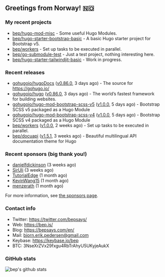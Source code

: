## Greetings from Norway! 🇳🇴

### My recent projects

- [bep/hugo-mod-misc](https://github.com/bep/hugo-mod-misc) - Some useful Hugo Modules.
- [bep/hugo-starter-bootstrap-basic](https://github.com/bep/hugo-starter-bootstrap-basic) - A basic Hugo starter project for Bootstrap v5.
- [bep/workers](https://github.com/bep/workers) - Set up tasks to be executed in parallel.
- [bep/go-submodule-test](https://github.com/bep/go-submodule-test) - Just a test project, nothing interesting here.
- [bep/hugo-starter-tailwindjit-basic](https://github.com/bep/hugo-starter-tailwindjit-basic) - Work in progress.

### Recent releases
- [gohugoio/hugoDocs](https://github.com/gohugoio/hugoDocs) ([v0.86.0](https://github.com/gohugoio/hugoDocs/releases/tag/v0.86.0), 3 days ago) - The source for https://gohugo.io/
- [gohugoio/hugo](https://github.com/gohugoio/hugo) ([v0.86.0](https://github.com/gohugoio/hugo/releases/tag/v0.86.0), 3 days ago) - The world’s fastest framework for building websites.
- [gohugoio/hugo-mod-bootstrap-scss-v5](https://github.com/gohugoio/hugo-mod-bootstrap-scss-v5) ([v1.0.0](https://github.com/gohugoio/hugo-mod-bootstrap-scss-v5/releases/tag/v1.0.0), 5 days ago) - Bootstrap SCSS v5 packaged as a Hugo Module
- [gohugoio/hugo-mod-bootstrap-scss-v4](https://github.com/gohugoio/hugo-mod-bootstrap-scss-v4) ([v1.0.0](https://github.com/gohugoio/hugo-mod-bootstrap-scss-v4/releases/tag/v1.0.0), 5 days ago) - Bootstrap SCSS v4 packaged as a Hugo Module
- [bep/workers](https://github.com/bep/workers) ([v1.0.0](https://github.com/bep/workers/releases/tag/v1.0.0), 2 weeks ago) - Set up tasks to be executed in parallel.
- [bep/docuapi](https://github.com/bep/docuapi) ([v1.5.1](https://github.com/bep/docuapi/releases/tag/v1.5.1), 3 weeks ago) - Beautiful multilingual API documentation theme for Hugo


### Recent sponsors (big thank you!)

- [danielfdickinson](https://github.com/danielfdickinson) (3 weeks ago)
- [SirUli](https://github.com/SirUli) (3 weeks ago)
- [TutorialEdge](https://github.com/TutorialEdge) (1 month ago)
- [KevinWang15](https://github.com/KevinWang15) (1 month ago)
- [menzerath](https://github.com/menzerath) (1 month ago)

For more information, see [the sponsors page](https://github.com/sponsors/bep/).

### Contact info
- Twitter: https://twitter.com/bepsays/
- Web: https://bep.is/
- Blog: https://bepsays.com/en/
- Mail: bjorn.erik.pedersen@gmail.com
- Keybase: https://keybase.io/bep
- BTC: 3NseXrZVx29fxgu4RbTrAhyU5UKyjeAukX


### GitHub stats
![bep's github stats](https://github-readme-stats.vercel.app/api?username=bep&count_private=true&hide_title=true)

